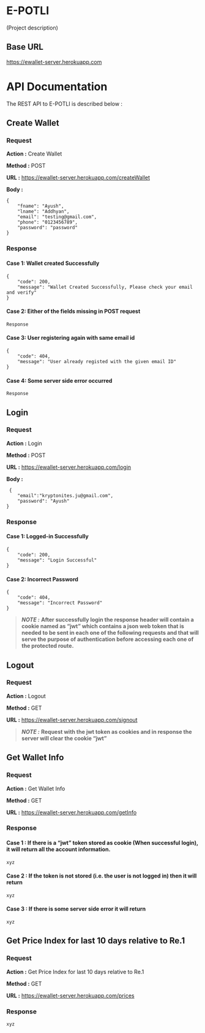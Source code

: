 # E-POTLI
(Project description)

## Base URL

https://ewallet-server.herokuapp.com
    
    
# API Documentation
The REST API to E-POTLI is described below :

## Create Wallet

### Request

__Action  :__   Create Wallet

__Method  :__   POST

__URL     :__   https://ewallet-server.herokuapp.com/createWallet

__Body    :__
  
    {
        "fname": "Ayush",
        "lname": "Addhyan",
        "email": "testing@gmail.com",
        "phone": "0123456789",
        "password": "password"
    }
    

### Response

#### Case 1: Wallet created Successfully

    {
        "code": 200,
        "message": "Wallet Created Successfully, Please check your email and verify"
    }



#### Case 2: Either of the fields missing in POST request

    Response

#### Case 3: User registering again with same email id

    {
        "code": 404,
        "message": "User already registed with the given email ID"
    }
    
#### Case 4: Some server side error occurred

    Response 



## Login

### Request

__Action  :__   Login

__Method  :__   POST

__URL     :__   https://ewallet-server.herokuapp.com/login

__Body    :__
  
     {
        "email":"kryptonites.ju@gmail.com",
        "password": "Ayush"
    }
    

### Response

#### Case 1: Logged-in Successfully
    {
        "code": 200,
        "message": "Login Successful"
    }
    

#### Case 2: Incorrect Password
    {
        "code": 404,
        "message": "Incorrect Password"
    }



> **_NOTE  :_** **After successfully login the response header will contain a cookie named as “jwt” which contains a json web token that is needed to be sent in each one of the following requests and that will serve the purpose of authentication before accessing each one of the protected route.**


## Logout

### Request

__Action  :__   Logout

__Method  :__   GET

__URL     :__   https://ewallet-server.herokuapp.com/signout


> **_NOTE  :_** **Request with the jwt token as cookies and in response the server will clear the cookie “jwt”**


## Get Wallet Info

### Request

__Action  :__   Get Wallet Info

__Method  :__   GET

__URL     :__   https://ewallet-server.herokuapp.com/getInfo
  

### Response

#### Case 1 : If there is a “jwt” token stored as cookie (When successful login), it will return all the account information.

    xyz


#### Case 2 : If the token is not stored (i.e. the user is not logged in) then it will return 

    xyz


#### Case 3 : If there is some server side error it will return 

    xyz


## Get Price Index for last 10 days relative to Re.1

### Request

__Action    :__     Get Price Index for last 10 days relative to Re.1

__Method    :__     GET

__URL       :__     https://ewallet-server.herokuapp.com/prices 
    

### Response

    xyz


